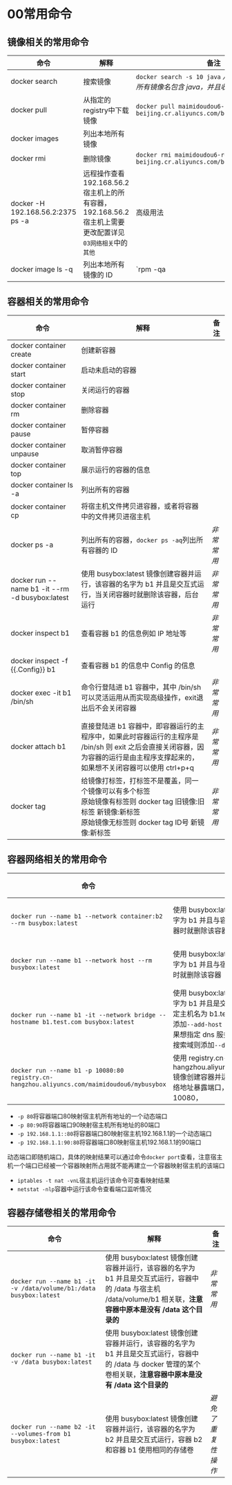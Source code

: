 # 00常用命令
## 镜像相关的常用命令

| 命令 | 解释 | 备注 |
| ----- | ----- | ----- |
| docker search | 搜索镜像 | `docker search -s 10 java` *从 Docker Hub 查找所有镜像名包含 java，并且收藏数大于10的镜像* |
| docker pull | 从指定的registry中下载镜像 | `docker pull maimidoudou6-registry.cn-beijing.cr.aliyuncs.com/base/centos:7.6.1810` |
| docker images | 列出本地所有镜像 |  |
| docker rmi | 删除镜像 | `docker rmi maimidoudou6-registry.cn-beijing.cr.aliyuncs.com/base/centos:7.6.1810` |
| docker -H 192.168.56.2:2375 ps -a | 远程操作查看192.168.56.2宿主机上的所有容器，192.168.56.2宿主机上需要更改配置详见`03网络相关`中的`其他` | 高级用法 |
| docker image ls -q | 列出本地所有镜像的 ID | `rpm -qa | grep openjdk | xargs -I {} sudo rpm -e --nodeps {}`这个命令是删除所有安装了的 openjdk，可以模仿这个进行所有镜像的删除 |

## 容器相关的常用命令

| 命令 | 解释 | 备注 |
| ----- | ----- | ----- |
| docker container create | 创建新容器 |  |
| docker container start | 启动未启动的容器 |  |
| docker container stop | 关闭运行的容器 |  |
| docker container rm | 删除容器 |  |
| docker container pause | 暂停容器 |  |
| docker container unpause | 取消暂停容器 |  |
| docker container top | 展示运行的容器的信息 |  |
| docker container ls -a | 列出所有的容器 |  |
| docker container cp | 将宿主机文件拷贝进容器，或者将容器中的文件拷贝进宿主机 |  |
| docker ps -a | 列出所有的容器，`docker ps -aq`列出所有容器的 ID | *非常常用* |
| docker run --name b1 -it --rm -d busybox:latest | 使用 busybox:latest 镜像创建容器并运行，该容器的名字为 b1 并且是交互式运行，当关闭容器时就删除该容器，后台运行 | *非常常用* |
| docker inspect b1 | 查看容器 b1 的信息例如 IP 地址等 | *非常常用* |
| docker inspect -f {{.Config}} b1 | 查看容器 b1 的信息中 Config 的信息 |  |
| docker exec -it b1 /bin/sh | 命令行登陆进 b1 容器中，其中 /bin/sh 可以灵活运用从而实现高级操作，exit退出后不会关闭容器 | *非常常用* |
| docker attach b1 | 直接登陆进 b1 容器中，即容器运行的主程序中，如果此时容器运行的主程序是 /bin/sh 则 exit 之后会直接关闭容器，因为容器的运行是由主程序支撑起来的，如果想不关闭容器可以使用 ctrl+p+q | *非常常用* |
| docker tag | 给镜像打标签，打标签不是覆盖，同一个镜像可以有多个标签<br>原始镜像有标签则 docker tag 旧镜像:旧标签 新镜像:新标签<br>原始镜像无标签则 docker tag ID号 新镜像:新标签 | *非常常用* |

## 容器网络相关的常用命令

| 命令 | 解释 | 备注 |
| ----- | ----- | ----- |
| `docker run --name b1 --network container:b2 --rm busybox:latest` | 使用 busybox:latest 镜像创建容器并运行，该容器的名字为 b1 并且与容器 b2 共享网络命名空间，当关闭容器时就删除该容器 | *非常常用* |
| `docker run --name b1 --network host --rm busybox:latest` | 使用 busybox:latest 镜像创建容器并运行，该容器的名字为 b1 并且与宿主机共享网络命名空间，当关闭容器时就删除该容器 | *非常常用* |
| `docker run --name b1 -it --network bridge --hostname b1.test.com busybox:latest` | 使用 busybox:latest 镜像创建容器并运行，该容器的名字为 b1 并且是交互式运行，网络模式为桥接模式并指定主机名为 b1.test.com，如果想加本地主机名解析则添加`--add-host "www.baidu.com:182.61.200.7"`，如果想指定 dns 服务器则添加`--dns 8.8.8.8`，如果想加搜索域则添加`--dns-search ilinux.io` | *非常常用* |
| `docker run --name b1 -p 10080:80 registry.cn-hangzhou.aliyuncs.com/maimidoudou6/mybusybox` | 使用 registry.cn-hangzhou.aliyuncs.com/maimidoudou6/mybusybox 镜像创建容器并运行，该容器的名字为 b1 利用 NAT 网络地址暴露端口，将容器的端口80映射宿主机端口10080， | *非常常用* |

- `-p 80`将容器端口80映射宿主机所有地址的一个动态端口
- `-p 80:90`将容器端口90映射宿主机所有地址的80端口
- `-p 192.168.1.1::80`将容器端口80映射宿主机192.168.1.1的一个动态端口
- `-p 192.168.1.1:90:80`将容器端口80映射宿主机192.168.1.1的90端口

动态端口即随机端口，具体的映射结果可以通过命令`docker port`查看，注意宿主机一个端口已经被一个容器映射所占用就不能再建立一个容器映射宿主机的该端口

- `iptables -t nat -vnL`宿主机运行该命令可查看映射结果
- `netstat -nlp`容器中运行该命令查看端口监听情况

## 容器存储卷相关的常用命令

| 命令 | 解释 | 备注 |
| ----- | ----- | ----- |
| `docker run --name b1 -it -v /data/volume/b1:/data busybox:latest` | 使用 busybox:latest 镜像创建容器并运行，该容器的名字为 b1 并且是交互式运行，容器中的 /data 与宿主机 /data/volume/b1 相关联，**注意容器中原本是没有 /data 这个目录的** | *非常常用* |
| `docker run --name b1 -it -v /data busybox:latest` | 使用 busybox:latest 镜像创建容器并运行，该容器的名字为 b1 并且是交互式运行，容器中的 /data 与 docker 管理的某个卷相关联，**注意容器中原本是没有 /data 这个目录的** |  |
| `docker run --name b2 -it --volumes-from b1 busybox:latest` | 使用 busybox:latest 镜像创建容器并运行，该容器的名字为 b2 并且是交互式运行，容器 b2 和容器 b1 使用相同的存储卷 | *避免了重复性操作* |

